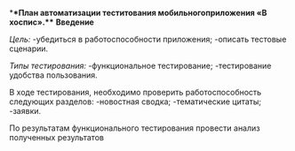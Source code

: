 \***\*План автоматизации теститования мобильногоприложения «В хоспис».\*\***
**Введение**

_Цель:_
-убедиться в работоспособности приложения;
-описать тестовые сценарии.

_Типы тестирования:_
-функциональное тестирование;
-тестирование удобства пользования.

В ходе тестирования, необходимо проверить работоспособность следующих разделов:
-новостная сводка;
-тематические цитаты;
-заявки.

По результатам функционального тестирования провести анализ полученных результатов
